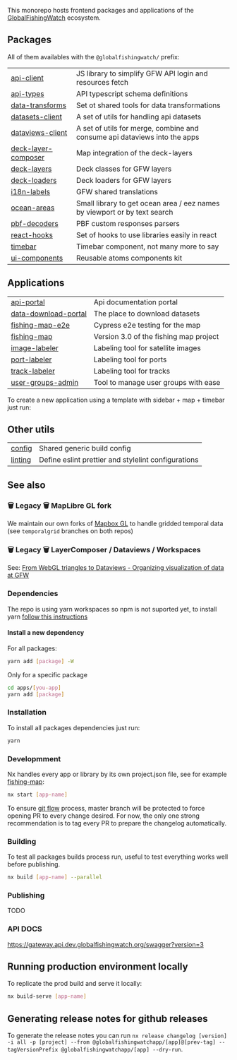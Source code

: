 This monorepo hosts frontend packages and applications of the <a href="https://globalfishingwatch.org/map">GlobalFishingWatch</a> ecosystem.

## Packages

All of them availables with the `@globalfishingwatch/` prefix:

|                                                 |                                                                           |
| ----------------------------------------------- | ------------------------------------------------------------------------- |
| [api-client](libs/api-client)                   | JS library to simplify GFW API login and resources fetch                  |
| [api-types](libs/api-types)                     | API typescript schema definitions                                         |
| [data-transforms](libs/data-transforms)         | Set ot shared tools for data transformations                              |
| [datasets-client](libs/datasets-client)         | A set of utils for handling api datasets                                  |
| [dataviews-client](libs/dataviews-client)       | A set of utils for merge, combine and consume api dataviews into the apps |
| [deck-layer-composer](libs/deck-layer-composer) | Map integration of the deck-layers                                        |
| [deck-layers](libs/deck-layers)                 | Deck classes for GFW layers                                               |
| [deck-loaders](libs/deck-loaders)               | Deck loaders for GFW layers                                               |
| [i18n-labels](libs/i18n-labels)                 | GFW shared translations                                                   |
| [ocean-areas](libs/ocean-areas)                 | Small library to get ocean area / eez names by viewport or by text search |
| [pbf-decoders](libs/pbf-decoders)               | PBF custom responses parsers                                              |
| [react-hooks](libs/react-hooks)                 | Set of hooks to use libraries easily in react                             |
| [timebar](libs/timebar)                         | Timebar component, not many more to say                                   |
| [ui-components](libs/ui-components)             | Reusable atoms components kit                                             |

## Applications

|                                                     |                                        |
| --------------------------------------------------- | -------------------------------------- |
| [api-portal](apps/api-portal)                       | Api documentation portal               |
| [data-download-portal](apps/data-download-portal)   | The place to download datasets         |
| [fishing-map-e2e](apps/fishing-map-e2e)             | Cypress e2e testing for the map        |
| [fishing-map](apps/fishing-map)                     | Version 3.0 of the fishing map project |
| [image-labeler](apps/image-labeler)                 | Labeling tool for satellite images     |
| [port-labeler](apps/port-labeler)                   | Labeling tool for ports                |
| [track-labeler](apps/track-labeler)                 | Labeling tool for tracks               |
| [user-groups-admin](applications/user-groups-admin) | Tool to manage user groups with ease   |

To create a new application using a template with sidebar + map + timebar just run:

## Other utils

|                    |                                                     |
| ------------------ | --------------------------------------------------- |
| [config](config)   | Shared generic build config                         |
| [linting](linting) | Define eslint prettier and stylelint configurations |

## See also

### 🗑️ Legacy 🗑️ MapLibre GL fork

We maintain our own forks of <a href="https://github.com/GlobalFishingWatch/maplibre-gl-js/">Mapbox GL</a> to handle gridded temporal data (see `temporalgrid` branches on both repos)

### 🗑️ Legacy 🗑️ LayerComposer / Dataviews / Workspaces

See: <a href="https://docs.google.com/presentation/d/1LdxRbB491Rjf64C5VVF9oTWwWjFVnN5dzDf1uhxcHY4/edit?ts=5f031be2#slide=id.g807f22e76b_0_78">From WebGL triangles to Dataviews - Organizing visualization of data at GFW</a>

### Dependencies

The repo is using yarn workspaces so npm is not suported yet, to install yarn [follow this instructions](https://classic.yarnpkg.com/en/docs/install/)

#### Install a new dependency

For all packages:

```bash
yarn add [package] -W
```

Only for a specific package

```bash
cd apps/[you-app]
yarn add [package]
```

### Installation

To install all packages dependencies just run:

```bash
yarn
```

### Developmment

Nx handles every app or library by its own project.json file, see for example [fishing-map](https://github.com/GlobalFishingWatch/frontend/blob/develop/apps/fishing-map/project.json):

```bash
nx start [app-name]
```

To ensure [git flow](https://guides.github.com/introduction/flow/) process, master branch will be protected to force opening PR to every change desired.
For now, the only one strong recommendation is to tag every PR to prepare the changelog automatically.

### Building

To test all packages builds process run, useful to test everything works well before publishing.

```bash
nx build [app-name] --parallel
```

### Publishing

TODO

### API DOCS

https://gateway.api.dev.globalfishingwatch.org/swagger?version=3

## Running production environment locally

To replicate the prod build and serve it locally:

```bash
nx build-serve [app-name]
```

## Generating release notes for github releases

To generate the release notes you can run
`nx release changelog [version] -i all -p [project] --from @globalfishingwatchapp/[app]@[prev-tag] --tagVersionPrefix @globalfishingwatchapp/[app] --dry-run`.
